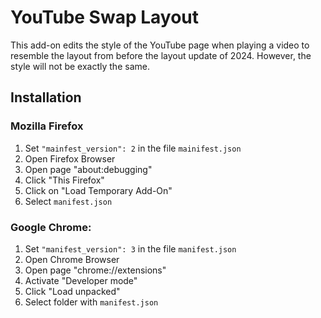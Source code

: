 # YouTube Swap Layout
This add-on edits the style of the YouTube page when playing a video to resemble the layout from before the layout update of 2024. However, the style will not be exactly the same.

## Installation
### Mozilla Firefox
1. Set `"mainfest_version": 2` in the file `mainifest.json`
2. Open Firefox Browser
3. Open page "about:debugging"
4. Click "This Firefox"
5. Click on "Load Temporary Add-On"
6. Select `manifest.json`

### Google Chrome:
1. Set `"manifest_version": 3` in the file `manifest.json`
2. Open Chrome Browser
3. Open page "chrome://extensions"
4. Activate "Developer mode"
5. Click "Load unpacked"
6. Select folder with `manifest.json`
